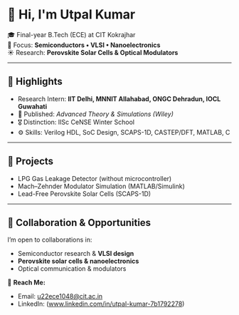 # 👋 Hi, I'm Utpal Kumar  

🎓 Final-year B.Tech (ECE) at CIT Kokrajhar  
🔬 Focus: **Semiconductors • VLSI • Nanoelectronics**  
☀️ Research: **Perovskite Solar Cells & Optical Modulators**  

---

## 🔎 Highlights  
- Research Intern: **IIT Delhi, MNNIT Allahabad, ONGC Dehradun, IOCL Guwahati**  
- 📄 Published: *Advanced Theory & Simulations (Wiley)*  
- 🎖️ Distinction: IISc CeNSE Winter School  
- ⚙️ Skills: Verilog HDL, SoC Design, SCAPS-1D, CASTEP/DFT, MATLAB, C  

---

## 🚀 Projects  
- LPG Gas Leakage Detector (without microcontroller)  
- Mach–Zehnder Modulator Simulation (MATLAB/Simulink)  
- Lead-Free Perovskite Solar Cells (SCAPS-1D)  
    

---

## 🤝 Collaboration & Opportunities  
I’m open to collaborations in:  
- Semiconductor research & **VLSI design**  
- **Perovskite solar cells & nanoelectronics**  
- Optical communication & modulators  

📩 **Reach Me:**  
- Email: u22ece1048@cit.ac.in  
- LinkedIn: (www.linkedin.com/in/utpal-kumar-7b1792278)  
